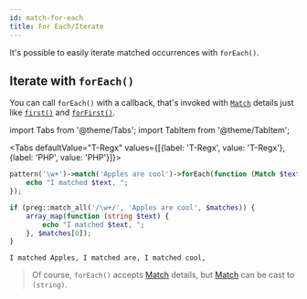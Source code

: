 ```yaml
---
id: match-for-each
title: For Each/Iterate
---
```


It's possible to easily iterate matched occurrences with `forEach()`.

## Iterate with `forEach()`

You can call `forEach()` with a callback, that's invoked with [`Match`](match-details.md) details just like 
[`first()`](match-first.md) and [`forFirst()`](match-for-first.md).

import Tabs from '@theme/Tabs';
import TabItem from '@theme/TabItem';

<Tabs defaultValue="T-Regx" values={[{label: 'T-Regx', value: 'T-Regx'}, {label: 'PHP', value: 'PHP'}]}>
<TabItem value="T-Regx">

```php
pattern('\w+')->match('Apples are cool')->forEach(function (Match $text) {
    echo "I matched $text, ";
});
```

</TabItem>
<TabItem value="PHP">

```php
if (preg::match_all('/\w+/', 'Apples are cool', $matches)) {
    array_map(function (string $text) {
        echo "I matched $text, ";
    }, $matches[0]);
}
```

</TabItem>
</Tabs>

<!--Result-Output-->
```text
I matched Apples, I matched are, I matched cool, 
```

> Of course, `forEach()` accepts [Match](match-details.md) details, but [Match](match-details.md) can be cast to `(string)`.
